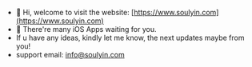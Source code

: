 - 👋 Hi, welcome to visit the website: [https://www.soulyin.com](https://www.soulyin.com)
- 🌱 There're many iOS Apps waiting for you.
- If u have any ideas, kindly let me know, the next updates maybe from you!
- support email: info@soulyin.com
<!---
gzqyl/gzqyl is a ✨ special ✨ repository because its `README.md` (this file) appears on your GitHub profile.
You can click the Preview link to take a look at your changes.
--->
